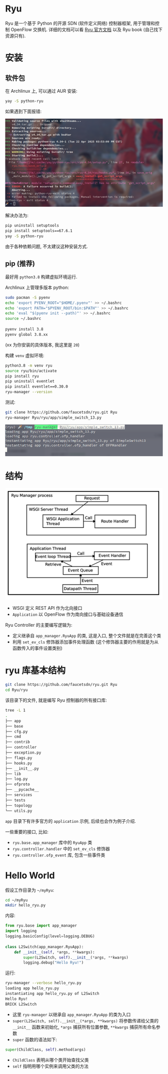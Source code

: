 # Ryu
Ryu 是一个基于 Python 的开源 SDN (软件定义网络) 控制器框架, 用于管理和控制 OpenFlow 交换机. 详细的文档可以看 [Ryu 官方文档](https://ryu.readthedocs.io/en/latest/) 以及 Ryu book (自己找下资源只有).

# 安装
## 软件包
在 Archlinux 上, 可以通过 AUR 安装:
```sh
yay -S python-ryu
```

如果遇到下面报错:

![yay error](./img/yay-install-ryu-error.png)

解决办法为:
```sh
pip uninstall setuptools
pip install setuptools==67.6.1
yay -S python-ryu
```

由于各种依赖问题, 不太建议这种安装方式.

## pip (推荐)
最好用 `python3.8` 构建虚拟环境运行.

Archlinux 上管理多版本 python:
```sh
sudo pacman -S pyenv
echo 'export PYENV_ROOT="$HOME/.pyenv"' >> ~/.bashrc
echo 'export PATH="$PYENV_ROOT/bin:$PATH"' >> ~/.bashrc
echo 'eval "$(pyenv init --path)"' >> ~/.bashrc
source ~/.bashrc

pyenv install 3.8
pyenv global 3.8.xx
```
(xx 为你安装的具体版本, 我这里是 `20`)

构建 `venv` 虚拟环境:
```sh
python3.8 -m venv ryu
source ryu/bin/activate
pip install ryu
pip uninstall eventlet
pip install eventlet==0.30.0
ryu-manager --version
```

测试:
```sh
git clone https://github.com/faucetsdn/ryu.git Ryu
ryu-manager Ryu/ryu/app/simple_switch_13.py
```

![ryu-manager run](./img/ryu-manager-ok.png)


# 结构
![ryu architecture](./img/Ryu-SDN-controller-architecture.png)

- WSGI 定义 REST API 作为北向接口
- `Application` 以 OpenFlow 作为南向接口与基础设备通信

Ryu Controller 的主要编写逻辑为:
- 定义继承自 `app_manager.RyuApp` 的类, 这是入口, 整个文件就是在完善这个类
- 利用 `set_ev_cls` 修饰器添加事件处理函数 (这个修饰器主要的作用就是为从函数传入的事件设置类别)

# ryu 库基本结构
```sh
git clone https://github.com/faucetsdn/ryu.git Ryu
cd Ryu/ryu
```

该目录下的文件, 就是编写 Ryu 控制器的所有接口库:
```sh
tree -L 1
.
├── app
├── base
├── cfg.py
├── cmd
├── contrib
├── controller
├── exception.py
├── flags.py
├── hooks.py
├── __init__.py
├── lib
├── log.py
├── ofproto
├── __pycache__
├── services
├── tests
├── topology
└── utils.py
```
`app` 目录下有许多官方的 `application` 示例, 后续也会作为例子介绍.

一些重要的接口, 比如:
- `ryu.base.app_manager` 库中的 `RyuApp` 类
- `ryu.controller.handler` 中的 `set_ev_cls` 修饰器
- `ryu.controller.ofp_event` 库, 包含一些事件类

# Hello World
假设工作目录为 `~/myRyu`:
```sh
cd ~/myRyu
mkdir hello_ryu.py
```

内容:
```python
from ryu.base import app_manager
import logging
logging.basicConfig(level=logging.DEBUG)

class L2Switch(app_manager.RyuApp):
    def __init__(self, *args, **kwargs):
        super(L2Switch, self).__init__(*args, **kwargs)
        logging.debug("Hello Ryu!")
```

运行:
```sh
ryu-manager --verbose hello_ryu.py
loading app hello_ryu.py
instantiating app hello_ryu.py of L2Switch
Hello Ryu!
BRICK L2Switch
```

- 这里 `ryu-manager` 以继承自 `app_manager.RyuApp` 的类为入口
- `super(L2Switch, self).__init__(*args, **kwargs)` 将参数传递给父类的 `__init__` 函数来初始化, `*args` 捕获所有位置参数, `**kwargs` 捕获所有命名参数
- `super` 函数的语法如下:
```python
super(ChildClass, self).method(args)
```
- `ChildClass` 表明从哪个类开始查找父类
- `self` 指明用哪个实例来调用父类的方法


